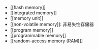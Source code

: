 - [[flash memory]]
- [[integrated memory]]
- [[memory unit]]
- [[non-volatile memory]]: 非易失性存储器
- [[program memory]]
- [[programmable memory]]
- [[random-access memory (RAM)]]
